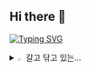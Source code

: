 ## Hi there 👋

[![Typing SVG](https://readme-typing-svg.demolab.com?font=Fira+Code&pause=998&width=435&lines=Welcome+to+My+Space)](https://git.io/typing-svg)


<details>
<summary>
  <img src="https://raw.githubusercontent.com/Tarikul-Islam-Anik/Animated-Fluent-Emojis/master/Emojis/Hand%20gestures/Eyes.png" alt="Eyes" width="2%" /> 갈고 닦고 있는...
</summary>
   <br>
  
![js](https://img.shields.io/badge/JavaScript-F7DF1E?style=for-the-badge&logo=JavaScript&logoColor=white) 
![jpa-hibernate](https://img.shields.io/badge/Jpa-Hibernate-E34F26?style=for-the-badge&logo=Jpa-Hibernate&logoColor=white) 
![node.js](https://img.shields.io/badge/node.js-239120?&style=for-the-badge&logo=node.js&logoColor=white) 
![jsp](https://img.shields.io/badge/jsp-20232A?style=for-the-badge&logo=jsp&logoColor=61DAFB)  
![MySQL](https://img.shields.io/badge/mysql-%2300f.svg?style=for-the-badge&logo=mysql&logoColor=white) 
![java](https://img.shields.io/badge/Java-ED8B00?style=for-the-badge&logo=openjdk&logoColor=white)  
![Thymeleaf](https://img.shields.io/badge/Thymeleaf-14354C?style=for-the-badge&logo=Thymeleaf&logoColor=white) 
![kotlin](https://img.shields.io/badge/Kotlin-0095D5?&style=for-the-badge&logo=kotlin&logoColor=white) 
![spring](https://img.shields.io/badge/Spring-6DB33F?style=for-the-badge&logo=spring&logoColor=white) 

</details>
